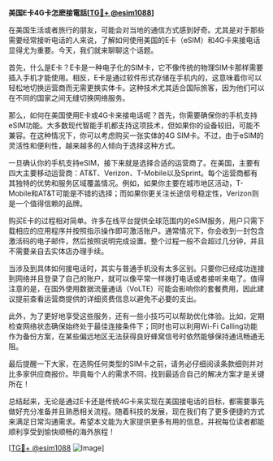 **美国E卡4G卡怎麽接電話[[TG💪+ @esim1088](https://t.me/s/esim1088)]**

在美国生活或者旅行的朋友，可能会对当地的通信方式感到好奇。尤其是对于那些需要经常接听电话的人来说，了解如何使用美国的E卡（eSIM）和4G卡来接电话显得尤为重要。今天，我们就来聊聊这个话题。

首先，什么是E卡？E卡是一种电子化的SIM卡，它不像传统的物理SIM卡那样需要插入手机才能使用。相反，E卡是通过软件形式存储在手机内的，这意味着你可以轻松地切换运营商而无需更换实体卡。这种技术尤其适合国际旅客，因为他们可以在不同的国家之间无缝切换网络服务。

那么，如何在美国使用E卡或4G卡来接电话呢？首先，你需要确保你的手机支持eSIM功能。大多数现代智能手机都支持这项技术，但如果你的设备较旧，可能不兼容。在这种情况下，你可以考虑购买一张实体的4G SIM卡。不过，由于eSIM的灵活性和便利性，越来越多的人倾向于选择这种方式。

一旦确认你的手机支持eSIM，接下来就是选择合适的运营商了。在美国，主要有四大主要移动运营商：AT&T、Verizon、T-Mobile以及Sprint。每个运营商都有其独特的优势和服务区域覆盖情况。例如，如果你主要在城市地区活动，T-Mobile和AT&T可能是不错的选择；而如果你更关注长途信号稳定性，Verizon则是一个值得信赖的品牌。

购买E卡的过程相对简单。许多在线平台提供全球范围内的eSIM服务，用户只需下载相应的应用程序并按照指示操作即可激活账户。通常情况下，你会收到一封包含激活码的电子邮件，然后按照说明完成设置。整个过程一般不会超过几分钟，并且不需要亲自去实体店办理手续。

当涉及到具体如何接电话时，其实与普通手机没有太多区别。只要你已经成功连接到网络并且登录了自己的账户，就可以像平常一样拨打电话或者接听来电了。值得注意的是，在国外使用数据流量通话（VoLTE）可能会影响你的套餐费用，因此建议提前查看运营商提供的详细资费信息以避免不必要的支出。

此外，为了更好地享受这些服务，还有一些小技巧可以帮助优化体验。比如，定期检查网络状态确保始终处于最佳连接条件下；同时也可以利用Wi-Fi Calling功能作为备份方案，在某些偏远地区无法获得良好蜂窝信号时依然能够保持通讯畅通无阻。

最后提醒一下大家，在选购任何类型的SIM卡之前，请务必仔细阅读条款细则并对比多家供应商报价。毕竟每个人的需求不同，找到最适合自己的解决方案才是关键所在！

总结起来，无论是通过E卡还是传统4G卡来实现在美国接电话的目标，都需要事先做好充分准备并且熟悉相关流程。随着科技的发展，现在我们有了更多便捷的方式来满足日常沟通需求。希望本文能为大家提供更多有用的信息，并祝每位读者都能顺利享受到愉快顺畅的海外旅程！

[[TG💪+ @esim1088](https://t.me/s/esim1088) ![Image](https://i.postimg.cc/4NQfJmqS/Snipaste-2025-05-13-00-14-12.png)]